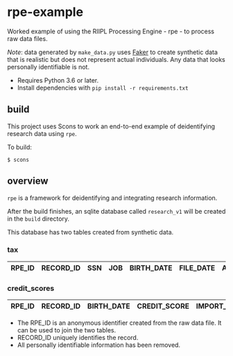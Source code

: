 # rpe-example

Worked example of using the RIIPL Processing Engine - rpe - to
process raw data files.

*Note*: data generated by `make_data.py` uses [Faker](https://github.com/joke2k/faker) to create synthetic data that is realistic but does not represent actual individuals. Any data that looks personally identifiable is not.

* Requires Python 3.6 or later.
* Install dependencies with `pip install -r requirements.txt`


## build
This project uses Scons to work an end-to-end example of deidentifying research data using `rpe`.

To build:

`$ scons`

## overview

`rpe` is a framework for deidentifying and integrating research information.

After the build finishes, an sqlite database called `research_v1` will be created in the `build` directory.

This database has two tables created from synthetic data.

### tax

RPE_ID | RECORD_ID | SSN | JOB | BIRTH_DATE | FILE_DATE | ADJUSTED_GROSS_INCOME | IMPORT_DT
-------|-----------|-----|-----|------------|-----------|-----------------------|----------

### credit_scores

RPE_ID | RECORD_ID | BIRTH_DATE | CREDIT_SCORE | IMPORT_DT
-------|-----------|------------|--------------|----------

* The RPE_ID is an anonymous identifier created from the raw data file. It can be used to join the two tables.
* RECORD_ID uniquely identifies the record.
* All personally identifiable information has been removed.

